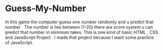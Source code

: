 # Guess-My-Number
In this game the computer guess one number randomly and u predict that number . The number is lies between (1-20) there are score system u can predict that number in minimum takes.  This is one kind of basic HTML , CSS and JavaScript Project . I made that project because I want some practice of JavaScript.

